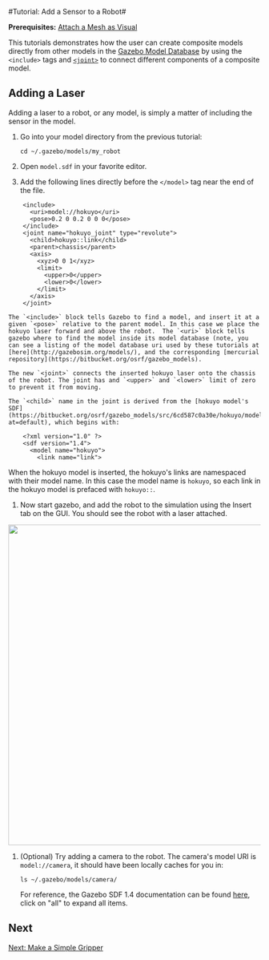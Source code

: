 #Tutorial: Add a Sensor to a Robot#

**Prerequisites:** [Attach a Mesh as Visual](http://gazebosim.org/tutorials/?tut=attach_meshes)

This tutorials demonstrates how the user can create composite models directly from other models in the [Gazebo Model Database](http://gazebosim.org/user_guide/started__models__database.html) by using the `<include>` tags and [`<joint>`](http://gazebosim.org/sdf/1.4.html#joint309) to connect different components of a composite model.

## Adding a Laser

Adding a laser to a robot, or any model, is simply a matter of including the sensor in the model.

1.  Go into your model directory from the previous tutorial:

        cd ~/.gazebo/models/my_robot

1.  Open `model.sdf` in your favorite editor.
1.  Add the following lines directly before the `</model>` tag near the end of the file.

~~~
    <include>
      <uri>model://hokuyo</uri>
      <pose>0.2 0 0.2 0 0 0</pose>
    </include>
    <joint name="hokuyo_joint" type="revolute">
      <child>hokuyo::link</child>
      <parent>chassis</parent>
      <axis>
        <xyz>0 0 1</xyz>
        <limit>
          <upper>0</upper>
          <lower>0</lower>
        </limit>
      </axis>
    </joint>
~~~

    The `<include>` block tells Gazebo to find a model, and insert it at a given `<pose>` relative to the parent model. In this case we place the hokuyo laser forward and above the robot.  The `<uri>` block tells gazebo where to find the model inside its model database (note, you can see a listing of the model database uri used by these tutorials at [here](http://gazebosim.org/models/), and the corresponding [mercurial repository](https://bitbucket.org/osrf/gazebo_models).

    The new `<joint>` connects the inserted hokuyo laser onto the chassis of the robot. The joint has and `<upper>` and `<lower>` limit of zero to prevent it from moving.

    The `<child>` name in the joint is derived from the [hokuyo model's SDF](https://bitbucket.org/osrf/gazebo_models/src/6cd587c0a30e/hokuyo/model.sdf?at=default), which begins with:

~~~
    <?xml version="1.0" ?>
    <sdf version="1.4">
      <model name="hokuyo">
        <link name="link">
~~~

When the hokuyo model is inserted, the hokuyo's links are namespaced with their model name. In this case the model name is `hokuyo`, so each link in the hokuyo model is prefaced with `hokuyo::`.

1.  Now start gazebo, and add the robot to the simulation using the Insert tab on the GUI. You should see the robot with a laser attached.

<img src="http://gazebosim.org/w/images/f/fd/Add_laser_pioneer.png" width="640px"/>

1.  (Optional)  Try adding a camera to the robot. The camera's model URI is `model://camera`, it should have been locally caches for you in:

        ls ~/.gazebo/models/camera/


    For reference, the Gazebo SDF 1.4 documentation can be found [here](http://gazebosim.org/sdf/1.4.html), click on "all" to expand all items.

## Next

[Next: Make a Simple Gripper](http://gazebosim.org/tutorials/?tut=simple_gripper)
